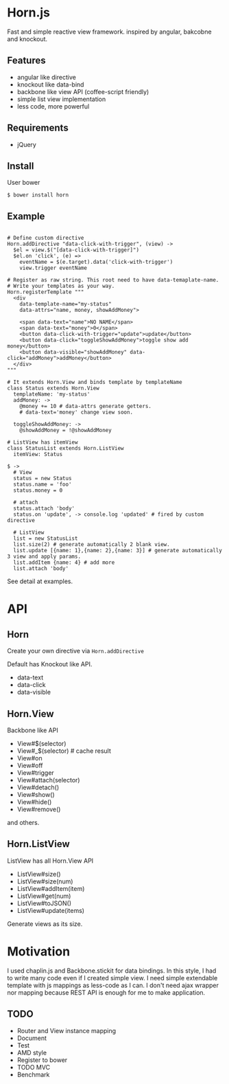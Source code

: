 # Horn.js

Fast and  simple reactive view framework.
inspired by angular, bakcobne and knockout.

## Features

- angular like directive
- knockout like data-bind
- backbone like view API (coffee-script friendly)
- simple list view implementation
- less code, more powerful

## Requirements

- jQuery

## Install

User bower

```
$ bower install horn
```

## Example

```coffee-script

# Define custom directive
Horn.addDirective "data-click-with-trigger", (view) ->
  $el = view.$("[data-click-with-trigger]")
  $el.on 'click', (e) =>
    eventName = $(e.target).data('click-with-trigger')
    view.trigger eventName

# Register as raw string. This root need to have data-temaplate-name.
# Write your templates as your way.
Horn.registerTemplate """
  <div
    data-template-name="my-status"
    data-attrs="name, money, showAddMoney">

    <span data-text="name">NO NAME</span>
    <span data-text="money">0</span>
    <button data-click-with-trigger="update">update</button>
    <button data-click="toggleShowAddMoney">toggle show add money</button>
    <button data-visible="showAddMoney" data-click="addMoney">addMoney</button>
  </div>
"""

# It extends Horn.View and binds template by templateName
class Status extends Horn.View
  templateName: 'my-status'
  addMoney: ->
    @money += 10 # data-attrs generate getters.
    # data-text='money' change view soon.

  toggleShowAddMoney: ->
    @showAddMoney = !@showAddMoney

# ListView has itemView
class StatusList extends Horn.ListView
  itemView: Status

$ ->
  # View
  status = new Status
  status.name = 'foo'
  status.money = 0

  # attach
  status.attach 'body'
  status.on 'update', -> console.log 'updated' # fired by custom directive

  # ListView
  list = new StatusList
  list.size(2) # generate automatically 2 blank view.
  list.update [{name: 1},{name: 2},{name: 3}] # generate automatically 3 view and apply params.
  list.addItem {name: 4} # add more
  list.attach 'body'
```

See detail at examples.

# API

## Horn

Create your own directive via `Horn.addDirective`

Default has Knockout like API.

- data-text
- data-click
- data-visible

## Horn.View

Backbone like API

- View#$(selector)
- View#_$(selector) # cache result
- View#on
- View#off
- View#trigger
- View#attach(selector)
- View#detach()
- View#show()
- View#hide()
- View#remove()

and others.

## Horn.ListView

ListView has all Horn.View API

- ListView#size()
- ListView#size(num)
- ListView#addItem(item)
- ListView#get(num)
- ListView#toJSON()
- ListView#update(items)

Generate views as its size.

# Motivation

I used chaplin.js and Backbone.stickit for data bindings. In this style, I had to write many code even if I created simple view.
I need simple extendable template with js mappings as less-code as I can. I don't need ajax wrapper nor mapping because REST API is enough for me to make application.


## TODO

- Router and View instance mapping
- Document
- Test
- AMD style
- Register to bower
- TODO MVC
- Benchmark
